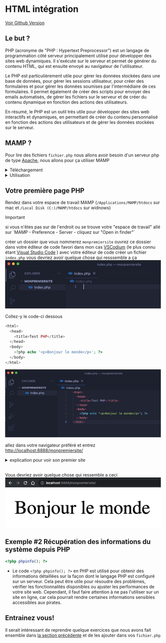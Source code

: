 # HTML intégration

[Voir Github Version](https://github.com/Poulycroc/lessons-isfsc/blob/master/courses/02__html-integration.md)

## Le but ?
PHP (acronyme de "PHP : Hypertext Preprocessor") est un langage de programmation côté serveur principalement utilisé pour développer des sites web dynamiques. Il s'exécute sur le serveur et permet de générer du contenu HTML, qui est ensuite envoyé au navigateur de l'utilisateur.

Le PHP est particulièrement utile pour gérer les données stockées dans une base de données, pour gérer les sessions utilisateur, pour créer des formulaires et pour gérer les données soumises par l'intermédiaire de ces formulaires. Il permet également de créer des scripts pour envoyer des emails automatisés, de gérer les fichiers sur le serveur et de créer du contenu dynamique en fonction des actions des utilisateurs.

En résumé, le PHP est un outil très utile pour développer des sites web interactifs et dynamiques, en permettant de créer du contenu personnalisé en fonction des actions des utilisateurs et de gérer les données stockées sur le serveur.


## MAMP ?
Pour lire des fichiers `fichier.php` nous allons avoir besoin d'un serveur php de type [Apache](https://fr.wikipedia.org/wiki/Apache_HTTP_Server), nous allons pour ça utiliser MAMP



<details>
<summary>Téléchargement</summary>

##### Se rendre sur [https://www.mamp.info/en/downloads/](https://www.mamp.info/en/downloads/)
<img src="https://raw.githubusercontent.com/Poulycroc/lessons-isfsc/master/courses/.screenshots/Screenshot 2022-10-23 at 13.57.13.png" alt="Download MAMP" />

#### Mac

##### si vous êtes sur M1 / M2 
Prendre 'MAMP & MAMP PRO 6.6 (M1)'

##### si vous êtes sur Intel
Prendre 'MAMP & MAMP PRO 6.6 (Intel)'

> [!Attention]
> Si vous ne savez pas : rendez-vous dans le menu "Pomme", puis sélectionnez "À propos de ce Mac", et regardez la section "Processeur".

#### Windows
prendre 'MAMP & MAMP PRO 5.0.5'
</details>
<details>
<summary>Utilisation</summary>
#### À quoi cela resemble ?

Vous pouvez appuyer sur "Start" 

> [!NOTE]
> Ne pas utiliser la version 'pro'

<img alt="MAMP mac" src="https://raw.githubusercontent.com/Poulycroc/lessons-isfsc/master/courses/.screenshots/Screenshot 2022-10-23 at 14.35.39.png" />
<img alt="MAMP windows" src="https://raw.githubusercontent.com/Poulycroc/lessons-isfsc/master/courses/.screenshots/Screenshot 2022-10-23 at 14.40.35.png" />


### Dans l'onglet 'préférence'
vous retrouverez 2 sections importante `Ports` et `Server`

#### Server
<img alt="MAMP Server" src="https://raw.githubusercontent.com/Poulycroc/lessons-isfsc/master/courses/.screenshots/Screenshot 2022-10-23 at 14.45.59.png" /><br>
ici on va retrouver les informations relative a notre "espace de travail"
dans mon cas mon il se trouve dans Application, MAMP, htdocs
il n'y a pas de raisons d'y toucher pour l'instant 

#### Ports
<img alt="MAMP Ports" src="https://raw.githubusercontent.com/Poulycroc/lessons-isfsc/master/courses/.screenshots/Screenshot 2022-10-23 at 14.45.50.png" />

ici vous retrouverez les information sur les ports 
<ol>
  <li>Apache port: le port sur le quel votre application va tourner</li>
  <li>MySql port: le port sur le quel votre base de données va tourner</li>
</ol>

pour accéder a votre première application il vous faudra donc vous rendre sur votre navigateur préféré entrer [http://localhost:8888/](http://localhost:8888/)
vous devrier arriver sur une page de présentation
<img alt="MAMP welcome page" src="https://raw.githubusercontent.com/Poulycroc/lessons-isfsc/master/courses/.screenshots/Screenshot 2022-10-23 at 14.53.22.png" />

l'information la plus importante pour nous c'est `Document root: /Applications/MAMP/htdocs` c'est la que va se trouver notre dossier de travail pour 

</details>


## Votre première page PHP


Rendez dans votre espace de travail MAMP (`/Applications/MAMP/htdocs` sur mac et `/Local Disk (C:)/MAMP/htdocs` sur widnows)

> [!IMPORTANT]
> <p>si vous n'êtes pas sur de l'endroit ou se trouve votre "espace de travail" allé sur `MAMP - Preference - Server - cliquez sur "Open in finder"`</p>

créer un dossier que vous nommerez `monpremiersite` ouvrez ce dossier dans votre éditeur de code favori dans mon cas [VSCodium](https://vscodium.com/) (le plus connu étant [Visual Studio Code](https://code.visualstudio.com/) )
avec votre éditeur de code créer un fichier `index.php` vous devriez avoir quelque chose qui resssemble a ça<br />
<img alt="Premier Fichier index dans vscode" src="https://raw.githubusercontent.com/Poulycroc/lessons-isfsc/master/courses/.screenshots/Screenshot 2022-10-23 at 15.43.31.png" />

Collez-y le code-ci dessous
```php
<html>
  <head>
    <title>Test PHP</title>
  </head>
  <body>
    <?php echo '<p>Bonjour le monde</p>'; ?>
  </body>
</html>
```
<img alt="premier code dans notre index" src="https://raw.githubusercontent.com/Poulycroc/lessons-isfsc/master/courses/.screenshots/Screenshot 2022-10-23 at 15.46.31.png" />

allez dans votre navigateur préféré et entrez [http://localhost:8888/monpremiersite/](http://localhost:8888/monpremiersite/) 

<details>
<summary>explication pour voir son premier site</summary>

- Pour commencer, Aller dans les préférences de `MAMP`.<br>
<img src="../courses/.screenshots/etape1.png"></img><br>
- Vérifier votre port dans `Port`. (les deux premier et rentenez-le, le 3ème c'est votre base de donnée)<br>
<img src="../courses/.screenshots/PORTMAMP.png"><br>
- Ensuite aller dans `Servers` et cliquer sur `Open in Finder`.<br>
<Img src="../courses/.screenshots/Screenshot 2023-10-16 at 10.03.42.png"><br>
- Regarder après le dossier que vous venez de créer ('Pour ma part sa sera "`monpremiersite`" et retenez-le)<br>
<img src="../courses/.screenshots/htdoc.png"><br>
- Maintenant aller sur votre navigateur préférer
et dans l'url c'est a dire la barre de recherche en haut taper : http://localhost:8888/ + le nom de votre dossier et appuyer sur entrer <br>
<img src="../courses/.screenshots/exemplesite.png">
--> le port doit être celui du 2ème point 


</details> <br>

Vous devriez avoir quelque chose qui ressemble a ceci<br>
<img alt="premier site" src="https://raw.githubusercontent.com/Poulycroc/lessons-isfsc/master/courses/.screenshots/Screenshot 2022-10-23 at 15.49.33.png" />


## Exemple #2 Récupération des informations du système depuis PHP
```php
<?php phpinfo(); ?>
```
- Le code `<?php phpinfo(); ?>` en PHP est utilisé pour obtenir des informations détaillées sur la façon dont le langage PHP est configuré sur un serveur. Cela peut être utile pour résoudre des problèmes, vérifier les fonctionnalités disponibles ou ajuster les performances de votre site web. Cependant, il faut faire attention à ne pas l'utiliser sur un site en ligne, car cela pourrait rendre certaines informations sensibles accessibles aux pirates.

## Entrainez vous! 
Il serait intéressant de reprendre quelque exercices que nous avons fait ensemble dans [la section précédente](https://github.com/Poulycroc/lessons-isfsc/blob/master/courses/01__php.md) et de les ajouter dans vos `fichier.php` 

